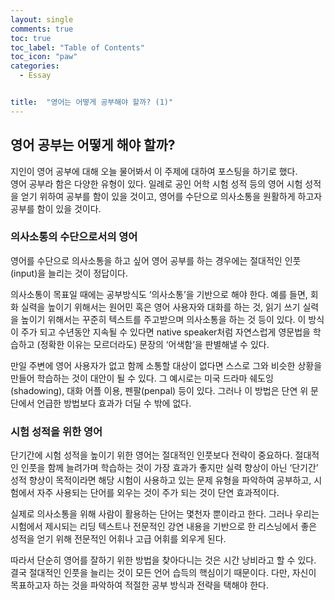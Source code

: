 ```yaml
---
layout: single
comments: true
toc: true
toc_label: "Table of Contents"
toc_icon: "paw"
categories:
  - Essay


title:  "영어는 어떻게 공부해야 할까? (1)"
---
```


## 영어 공부는 어떻게 해야 할까?

지인이 영어 공부에 대해 오늘 물어봐서 이 주제에 대하여 포스팅을 하기로 했다.  
영어 공부라 함은 다양한 유형이 있다. 일례로 공인 어학 시험 성적 등의 영어 시험 성적을 얻기 위하여 공부를 함이 있을 것이고, 영어를 수단으로 의사소통을 원활하게 하고자 공부를 함이 있을 것이다.     


### 의사소통의 수단으로서의 영어   

영어를 수단으로 의사소통을 하고 싶어 영어 공부를 하는 경우에는 절대적인 인풋(input)을 늘리는 것이 정답이다.   

의사소통이 목표일 때에는 공부방식도 ‘의사소통’을 기반으로 해야 한다. 예를 들면, 회화 실력을 높이기 위해서는 원어민 혹은 영어 사용자와 대화를 하는 것, 읽기 쓰기 실력을 높이기 위해서는 꾸준히 텍스트를 주고받으며 의사소통을 하는 것 등이 있다. 이 방식이 주가 되고 수년동안 지속될 수 있다면 native speaker처럼 자연스럽게 영문법을 학습하고 (정확한 이유는 모르더라도) 문장의 ‘어색함’을 판별해낼 수 있다.    

만일 주변에 영어 사용자가 없고 함께 소통할 대상이 없다면 스스로 그와 비슷한 상황을 만들어 학습하는 것이 대안이 될 수 있다. 그 예시로는 미국 드라마 쉐도잉(shadowing), 대화 어플 이용, 펜팔(penpal) 등이 있다. 그러나 이 방법은 단연 위 문단에서 언급한 방법보다 효과가 더딜 수 밖에 없다.    


### 시험 성적을 위한 영어       

단기간에 시험 성적을 높이기 위한 영어는 절대적인 인풋보다 전략이 중요하다. 절대적인 인풋을 함께 늘려가며 학습하는 것이 가장 효과가 좋지만 실력 향상이 아닌 ‘단기간’ 성적 향상이 목적이라면 해당 시험이 사용하고 있는 문제 유형을 파악하여 공부하고, 시험에서 자주 사용되는 단어를 외우는 것이 주가 되는 것이 단연 효과적이다.   

실제로 의사소통을 위해 사람이 활용하는 단어는 몇천자 뿐이라고 한다. 그러나 우리는 시험에서 제시되는 리딩 텍스트나 전문적인 강연 내용을 기반으로 한 리스닝에서 좋은 성적을 얻기 위해 전문적인 어휘나 고급 어휘를 외우게 된다.   


따라서 단순히 영어를 잘하기 위한 방법을 찾아다니는 것은 시간 낭비라고 할 수 있다. 결국 절대적인 인풋을 늘리는 것이 모든 언어 습득의 핵심이기 때문이다. 다만, 자신이 목표하고자 하는 것을 파악하여 적절한 공부 방식과 전략을 택해야 한다.
